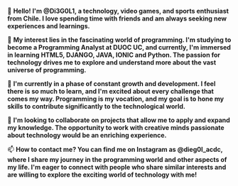 👋 **Hello! I'm @Di3G0L1, a technology, video games, and sports enthusiast from Chile. 
    I love spending time with friends and am always seeking new experiences and learnings.**

👀 **My interest lies in the fascinating world of programming. I'm studying to become a Programming Analyst at DUOC UC, 
    and currently, I'm immersed in learning HTML5, DJANGO, JAVA, IONIC and Python. The passion for technology drives me to explore and understand 
    more about the vast universe of programming.**

🌱 **I'm currently in a phase of constant growth and development. I feel there is so much to learn, and I'm excited about 
    every challenge that comes my way. Programming is my vocation, and my goal is to hone my skills to contribute significantly
    to the technological world.**

💞️ **I'm looking to collaborate on projects that allow me to apply and expand my knowledge. The opportunity to work with creative minds 
    passionate about technology would be an enriching experience.**

📫 **How to contact me? You can find me on Instagram as @dieg0l_acdc, where I share my journey in the programming world and other aspects of my life. 
    I'm eager to connect with people who share similar interests and are willing to explore the exciting world of technology with me!**
